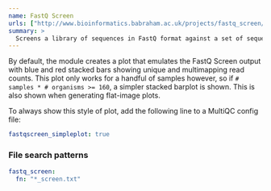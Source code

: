 ```yaml
---
name: FastQ Screen
urls: ["http://www.bioinformatics.babraham.ac.uk/projects/fastq_screen/"]
summary: >
  Screens a library of sequences in FastQ format against a set of sequence databases to see if the composition of the library matches with what you expect
---
```


<!--
~~~~~ DO NOT EDIT ~~~~~
This file is autogenerated from the MultiQC module python docstring.
Do not edit the markdown, it will be overwritten.

File path for the source of this content: test-data/data/modules/fastq_screen/fastq_screen.py
~~~~~~~~~~~~~~~~~~~~~~~
-->

By default, the module creates a plot that emulates the FastQ Screen output
with blue and red stacked bars showing unique and multimapping read counts.
This plot only works for a handful of samples however, so if
`# samples * # organisms >= 160`, a simpler stacked barplot is shown. This
is also shown when generating flat-image plots.

To always show this style of plot, add the following line to a MultiQC config file:

```yaml
fastqscreen_simpleplot: true
```

### File search patterns

```yaml
fastq_screen:
  fn: "*_screen.txt"
```
